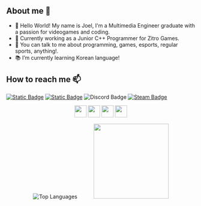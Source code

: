 ## About me 🌱
- 👋 Hello World! My name is Joel, I'm a Multimedia Engineer graduate with a passion for videogames and coding.
- 🎯 Currently working as a Junior C++ Programmer for Zitro Games.
- 💬 You can talk to me about programming, games, esports, regular sports, anything!.
- 📚 I’m currently learning Korean language!

## How to reach me 📫

[![Static Badge](https://img.shields.io/badge/joel--herraiz-blue?logo=linkedin&logoColor=white&link=https%3A%2F%2Fwww.linkedin.com%2Fin%2Fjoel-herraiz%2F)](https://www.linkedin.com/in/joel-herraiz/)
[![Static Badge](https://img.shields.io/badge/jherraizmarti-FF4C54?logo=gmail&logoColor=white&link=mailto%3Ajherraizmarti%40gmail.com)](mailto:jherraizmarti@gmail.com)
![Discord Badge](https://img.shields.io/badge/Izenn__-gray?logo=discord&logoColor=white)
[![Steam Badge](https://img.shields.io/badge/Izen-3243FF?logo=steam&logoColor=white&link=https%3A%2F%2Fsteamcommunity.com%2Fprofiles%2F76561198097821712%2F)](https://steamcommunity.com/profiles/76561198097821712/)



<div align="center">

<img height="32" width="32" src="https://cdn.simpleicons.org/cplusplus/black/white"> <img height="32" width="32" src="https://cdn.simpleicons.org/unrealengine/black/white"> <img height="32" width="32" src="https://cdn.simpleicons.org/unity/black/white"> <img height="32" width="32" src="https://cdn.simpleicons.org/csharp/black/white">


![Top Languages](https://github-readme-stats.vercel.app/api/top-langs/?username=Izenz&layout=compact&langs_count=8&exclude_repo=Izenz.github.io) &nbsp; &nbsp; &nbsp; &nbsp; &nbsp; <img src="https://media.giphy.com/media/WUlplcMpOCEmTGBtBW/giphy.gif" width="200"> 

</div>

<!--
**Izenz/Izenz** is a ✨ _special_ ✨ repository because its `README.md` (this file) appears on your GitHub profile.

Here are some ideas to get you started:

- 🔭 I’m currently working on ...
- 🌱 I’m currently learning ...
- 👯 I’m looking to collaborate on ...
- 🤔 I’m looking for help with ...
- 💬 Ask me about ...
- 📫 How to reach me: ...
- 😄 Pronouns: ...
- ⚡ Fun fact: ...
-->
